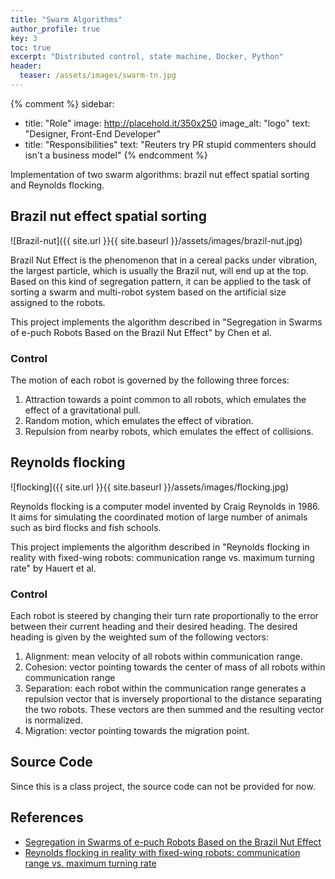 ```yaml
---
title: "Swarm Algorithms"
author_profile: true
key: 3
toc: true
excerpt: "Distributed control, state machine, Docker, Python"
header:
  teaser: /assets/images/swarm-tn.jpg
---
```


{% comment %} 
sidebar:
  - title: "Role"
    image: http://placehold.it/350x250
    image_alt: "logo"
    text: "Designer, Front-End Developer"
  - title: "Responsibilities"
    text: "Reuters try PR stupid commenters should isn't a business model"
{% endcomment %} 

Implementation of two swarm algorithms: brazil nut effect spatial sorting and Reynolds flocking. 

## Brazil nut effect spatial sorting
![Brazil-nut]({{ site.url }}{{ site.baseurl }}/assets/images/brazil-nut.jpg)

Brazil Nut Effect is the phenomenon that in a cereal packs under vibration, the largest particle, which is usually the Brazil nut, will end up at the top. Based on this kind of segregation pattern, it can be applied to the task of sorting a swarm and multi-robot system based on the artificial size assigned to the robots. 

This project implements the algorithm described in "Segregation in Swarms of e-puch Robots Based on the Brazil Nut Effect" by Chen et al.

### Control
The motion of each robot is governed by the following three forces:
1. Attraction towards a point common to all robots, which emulates the effect of a gravitational pull. 
2. Random motion, which emulates the effect of vibration. 
3. Repulsion from nearby robots, which emulates the effect of collisions. 

## Reynolds flocking
![flocking]({{ site.url }}{{ site.baseurl }}/assets/images/flocking.jpg)

Reynolds flocking is a computer model invented by Craig Reynolds in 1986. It aims for simulating the coordinated motion of large number of animals such as bird flocks and fish schools. 

This project implements the algorithm described in "Reynolds flocking in reality with fixed-wing robots: communication range vs. maximum turning rate" by Hauert et al.  

### Control
Each robot is steered by changing their turn rate proportionally to the error between their current heading and their desired heading. The desired heading is given by the weighted sum of the following vectors: 
1. Alignment: mean velocity of all robots within communication range.
2. Cohesion: vector pointing towards the center of mass of all robots within communication range
3. Separation: each robot within the communication range generates a repulsion vector that is inversely proportional to the distance separating the two robots. These vectors are then summed and the resulting vector is normalized. 
4. Migration: vector pointing towards the migration point. 

## Source Code
Since this is a class project, the source code can not be provided for now. 

## References
- [Segregation in Swarms of e-puch Robots Based on the Brazil Nut Effect](https://dl.acm.org/doi/10.5555/2343576.2343599)
- [Reynolds flocking in reality with fixed-wing robots: communication range vs. maximum turning rate](https://ieeexplore.ieee.org/document/6095129)